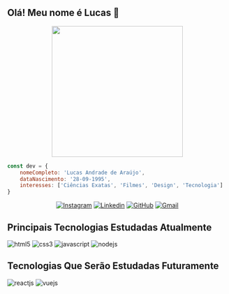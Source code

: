 ## Olá! Meu nome é Lucas 👋

<div align="center">
  
<img src="https://c.tenor.com/z4_HKSF6Nx8AAAAC/typing-jim-carrey.gif" width="300px">

</div>

<div align="left">

``` js
const dev = {
    nomeCompleto: 'Lucas Andrade de Araújo',
    dataNascimento: '28-09-1995',
    interesses: ['Ciências Exatas', 'Filmes', 'Design', 'Tecnologia']
}
```
</div>

<div align="center">

[![Instagram](https://img.shields.io/badge/Instagram-E4405F?style=for-the-badge&logo=instagram&logoColor=white)](https://www.instagram.com/lucasandradear/)
[![Linkedin](https://img.shields.io/badge/LinkedIn-0077B5?style=for-the-badge&logo=linkedin&logoColor=white)](https://www.linkedin.com/in/lucasandradear/)
[![GitHub](https://img.shields.io/badge/GitHub-100000?style=for-the-badge&logo=github&logoColor=white)](https://github.com/lucasandradear)
[![Gmail](https://img.shields.io/badge/Gmail-D14836?style=for-the-badge&logo=gmail&logoColor=white)](mailto:lucasandradear@gmail.com)

</div>

<div align="left">

## Principais Tecnologias Estudadas Atualmente

<img alt="html5" src="https://img.shields.io/badge/HTML5-E34F26?style=for-the-badge&logo=html5&logoColor=white">
<img alt="css3" src="https://img.shields.io/badge/CSS3-1572B6?style=for-the-badge&logo=css3&logoColor=white">
<img alt="javascript" src="https://img.shields.io/badge/JavaScript-F7DF1E?style=for-the-badge&logo=javascript&logoColor=black">
<img alt="nodejs" src="https://img.shields.io/badge/Node.js-43853D?style=for-the-badge&logo=node.js&logoColor=white">

<br>

## Tecnologias Que Serão Estudadas Futuramente

<img alt="reactjs" src="https://img.shields.io/badge/React-20232A?style=for-the-badge&logo=react&logoColor=61DAFB">
<img alt="vuejs" src="https://img.shields.io/badge/Vue.js-35495E?style=for-the-badge&logo=vue.js&logoColor=4FC08D">


</div>
